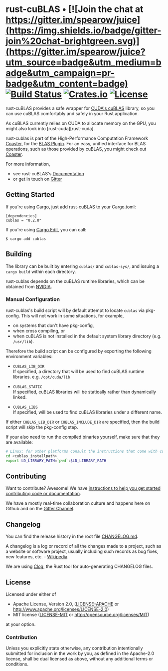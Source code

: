 # rust-cuBLAS • [![Join the chat at https://gitter.im/spearow/juice](https://img.shields.io/badge/gitter-join%20chat-brightgreen.svg)](https://gitter.im/spearow/juice?utm_source=badge&utm_medium=badge&utm_campaign=pr-badge&utm_content=badge) [![Build Status](https://ci.spearow.io/api/v1/teams/spearow/pipelines/juice/jobs/test-rust-cublas/badge)](https://ci.spearow.io/teams/spearow/pipelines/juice/jobs/test-rust-cublas) [![Crates.io](https://img.shields.io/crates/v/rcublas.svg)](https://crates.io/crates/rcublas) [![License](https://img.shields.io/crates/l/rcublas.svg)](LICENSE)

rust-cuBLAS provides a safe wrapper for [CUDA's cuBLAS][cublas] library, so you
can use cuBLAS comfortably and safely in your Rust application.

As cuBLAS currently relies on CUDA to allocate memory on the GPU, you might also
look into [rust-cuda][rust-cuda].



rust-cublas is part of the High-Performance Computation Framework [Coaster][coaster], for the
[BLAS Plugin][plugin]. For an easy, unified interface for BLAS operations, such as those provided by
cuBLAS, you might check out [Coaster][coaster].

For more information,

* see rust-cuBLAS's [Documentation](https://spearow.github.io/juice/rcublas/)
* or get in touch on [Gitter][chat]

[cublas]: https://developer.nvidia.com/cublas
[coaster]: https://github.com/spearow/juice/tree/master/coaster
[plugin]: https://github.com/spearow/juice/tree/master/coaster-blas
[spearow]: https://spearow.io/project/juice
[juice]: https://github.com/spearow/juice


## Getting Started

If you're using Cargo, just add rust-cuBLAS to your Cargo.toml:

    [dependencies]
    cublas = "0.2.0"

If you're using [Cargo Edit][cargo-edit], you can call:

    $ cargo add cublas

[cargo-edit]: https://github.com/killercup/cargo-edit

## Building

The library can be built by entering `cublas/` and `cublas-sys/`, and issuing a
`cargo build` within each directory.

rust-cublas depends on the cuBLAS runtime libraries,
which can be obtained from [NVIDIA](https://developer.nvidia.com/cublas).

### Manual Configuration

rust-cublas's build script will by default attempt to locate `cublas` via pkg-config.
This will not work in some situations, for example,
* on systems that don't have pkg-config,
* when cross compiling, or
* when cuBLAS is not installed in the default system library directory (e.g. `/usr/lib`).

Therefore the build script can be configured by exporting the following environment variables:

* `CUBLAS_LIB_DIR`<br/>
If specified, a directory that will be used to find cuBLAS runtime libraries.
e.g. `/opt/cuda/lib`

* `CUBLAS_STATIC`<br/>
If specified, cuBLAS libraries will be statically rather than dynamically linked.

* `CUBLAS_LIBS`<br/>
If specified, will be used to find cuBLAS libraries under a different name.

If either `CUBLAS_LIB_DIR` or `CUBLAS_INCLUDE_DIR` are specified, then the build script will skip the pkg-config step.

If your also need to run the compiled binaries yourself, make sure that they are available:
```sh
# Linux; for other platforms consult the instructions that come with cuBLAS
cd <cublas_installpath>
export LD_LIBRARY_PATH=`pwd`:$LD_LIBRARY_PATH
```

## Contributing

Want to contribute? Awesome! We have
[instructions to help you get started contributing code or documentation][contributing].

We have a mostly real-time collaboration culture and happens here on Github and
on the [Gitter Channel][chat].

[contributing]: CONTRIBUTING.md
[chat]: https://gitter.im/spearow/juice


## Changelog

You can find the release history in the root file [CHANGELOG.md][changelog].

A changelog is a log or record of all the changes made to a project, such as a website or software project, usually including such records as bug fixes, new features, etc. - [Wikipedia][changelog-quote]

We are using [Clog][clog], the Rust tool for auto-generating CHANGELOG files.

[changelog]: CHANGELOG.md
[changelog-quote]: https://en.wikipedia.org/wiki/Changelog
[Clog]: https://github.com/clog-tool/clog-cli

## License

Licensed under either of

 * Apache License, Version 2.0, ([LICENSE-APACHE](LICENSE-APACHE) or http://www.apache.org/licenses/LICENSE-2.0)
 * MIT license ([LICENSE-MIT](LICENSE-MIT) or http://opensource.org/licenses/MIT)

at your option.

### Contribution

Unless you explicitly state otherwise, any contribution intentionally submitted
for inclusion in the work by you, as defined in the Apache-2.0 license, shall be dual licensed as above, without any
additional terms or conditions.
